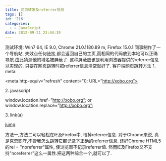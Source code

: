 ```yaml
---
title: 网页转发及referrer信息
tags: []
id: '216'
categories:
  - - JavaScript
date: 2012-09-21 23:44:19
---
```


测试环境: Win7 64, IE 9.0, Chrome 21.0.1180.89 m, Firefox 15.0.1 同事制作了一个导航站, 失效点任何链接,都会返回自己的主页,而相同的代码放到本地可以正确导航.由此猜测他的域名被屏蔽了. 这种屏蔽应该是利用浏览器提供的referrer信息以实现的. 只要在网页跳转时把referrer信息清空就好了. 客户端网页跳转方法 1. meta

<meta http-equiv="refresh" content="0; URL=”http://xobo.org”>

2\. javascript

window.location.href=”http://xobo.org”;
 or
window.location.replace=”http://xobo.org”;

3\. link(a)

<script>
function d(){
    document.getElementById("t").click();
}
</script>
<a id='t' href="r.php?url=index.html"  rel="noreferrer">jump</a>

方法一,方法二可以轻松在IE及Firefox中, 甩掉referrer信息. 对于Chrome来说, 真是克忠职守,不管我怎么跳转它都记录下正确的referrer信息. 还好Chrome HTML5的rel = "noreferrer"属性, 使浏览器不记录referrer值. 然而IE及Firefox又不支持"noreferrer"这么一属性.把这两种综合一个,就可以了.